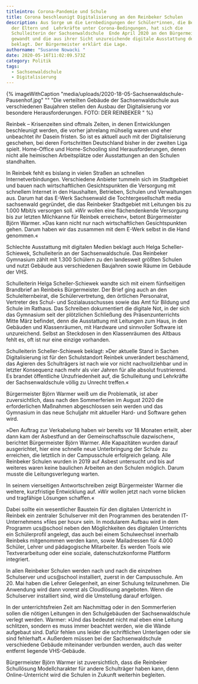 ```yaml
---
titleintro: Corona-Pandemie und Schule
title: Corona beschleunigt Digitalisierung an den Reinbeker Schulen
description: Aus Sorge um die Lernbedingungen der Schüler*innen, die Belastungen
  der Eltern und  Lehrkräfte unter Corona-Bedingungen, hat sich die
  Schulleiterin der Sachsenwaldschule  Ende April 2020 an den Bürgermeister
  gewandt und die aus ihrer Sicht unzureichende digitale Ausstattung der Schule
  beklagt. Der Bürgermeister erklärt die Lage.
authorname: "Susanne Nowacki "
date: 2020-05-16T11:02:09.573Z
category: Politik
tags:
  - Sachsenwaldschule
  - Digitalisierung
---
```

{% imageWithCaption "media/uploads/2020-18-05-Sachsenwaldschule-Pausenhof.jpg" "" "Die verteilten Gebäude der Sachsenwaldschule aus verschiedenen Baujahren stellen den Ausbau der Digitalisierung vor besondere Herausforderungen. FOTO: DER REINBEKER   " %}


Reinbek – Krisenzeiten sind oftmals Zeiten, in denen Entwicklungen beschleunigt werden, die vorher jahrelang mühselig waren und eher unbeachtet ihr Dasein fristen. So ist es aktuell auch mit der Digitalisierung geschehen, bei deren Fortschritten Deutschland bisher in der zweiten Liga spielt. Home-Office und Home-Schooling sind Herausforderungen, denen nicht alle heimischen Arbeitsplätze oder Ausstattungen an den Schulen standhalten. 

In Reinbek fehlt es bislang in vielen Straßen an schnellen Internetverbindungen. Verschiedene Anbieter tummeln sich im Stadtgebiet und bauen nach wirtschaftlichen Gesichtspunkten die Versorgung mit schnellem Internet in den Haushalten, Betrieben, Schulen und Verwaltungen aus. Darum hat das E-Werk Sachsenwald die Tochtergesellschaft media sachsenwald gegründet, die das Reinbeker Stadtgebiet mit Leitungen bis zu 1.000 Mbit/s versorgen soll. »Wir wollen eine flächendenkende Versorgung bis zur letzten Milchkanne für Reinbek erreichen«, betont Bürgermeister Björn Warmer. »Das kann nicht nur nach wirtschaftlichen Gesichtspunkten gehen. Darum haben wir das zusammen mit dem E-Werk selbst in die Hand genommen.«

Schlechte Ausstattung mit digitalen Medien beklagt auch Helga Scheller-Schiewek, Schulleiterin an der Sachsenwaldschule. Das Reinbeker Gymnasium zählt mit 1.300 Schülern zu den landesweit größten Schulen und nutzt Gebäude aus verschiedenen Baujahren sowie Räume im Gebäude der VHS.

Schulleiterin Helga Scheller-Schiewek wandte sich mit einem fünfseitigen Brandbrief an Reinbeks Bürgermeister. Der Brief ging auch an den Schulelternbeirat, die Schülervertretung, den örtlichen Personalrat, Vertreter des Schul- und Sozialausschusses sowie das Amt für Bildung und Schule im Rathaus. Das Schreiben dokumentiert die digitale Not, in der sich das Gymnasium seit der plötzlichen Schließung des Präsenzunterrichts Mitte März befindet, denn die Ausstattung mit Leitungen zum Haus, in den Gebäuden und Klassenräumen, mit Hardware und sinnvoller Software ist unzureichend. Selbst an Steckdosen in den Klassenräumen des Altbaus fehlt es, oft ist nur eine einzige vorhanden. 

Schulleiterin Scheller-Schiewek beklagt: »Der aktuelle Stand in Sachen Digitalisierung ist für den Schulstandort Reinbek unverändert beschämend, das Agieren des Schulträgers ist nach wie vor nicht nachvollziehbar und in letzter Konsequenz nach mehr als vier Jahren für alle absolut frustrierend. Es brandet öffentliche Unzufriedenheit auf, die Schulleitung und Lehrkräfte der Sachsenwaldschule völlig zu Unrecht treffen.«

Bürgermeister Björn Warmer weiß um die Problematik, ist aber zuversichtlich, dass nach den Sommerferien im August 2020 die erforderlichen Maßnahmen abgeschlossen sein werden und das Gymnasium in das neue Schuljahr mit aktueller Hard- und Software gehen wird.

»Den Auftrag zur Verkabelung haben wir bereits vor 18 Monaten erteilt, aber dann kam der Asbestfund an der Gemeinschaftsschule dazwischen«, berichtet Bürgermeister Björn Warmer. Alle Kapazitäten wurden darauf ausgerichtet, hier eine schnelle neue Unterbringung der Schule zu erreichen, die letztlich in der Campusschule erfolgreich gelang. Alle Reinbeker Schulen wurden in 2019 auf Asbest untersucht und bis auf weiteres waren keine baulichen Arbeiten an den Schulen möglich. Darum musste die Leitungsverlegung warten.

In seinem vierseitigen Antwortschreiben zeigt Bürgermeister Warmer die weitere, kurzfristige Entwicklung auf. »Wir wollen jetzt nach vorne blicken und tragfähige Lösungen schaffen.«

Dabei sollte ein wesentlicher Baustein für den digitalen Unterricht in Reinbek ein zentraler Schulserver mit den Programmen des beratenden IT-Unternehmens »files per hour« sein. In modularem Aufbau wird in dem Programm ucs@school neben den Möglichkeiten des digitalen Unterrichts ein Schülerprofil angelegt, das auch bei einem Schulwechsel innerhalb Reinbeks mitgenommen werden kann, sowie Mailadressen für 4.000 Schüler, Lehrer und pädagogische Mitarbeiter. Es werden Tools wie Textverarbeitung oder eine soziale, datenschutzkonforme Plattform integriert. 

In allen Reinbeker Schulen werden nach und nach die einzelnen Schulserver und ucs@school installiert, zuerst in der Campusschule. Am 20. Mai haben die Lehrer Gelegenheit, an einer Schulung teilzunehmen. Die Anwendung wird dann vorerst als Cloudlösung angeboten. Wenn die Schulserver installiert sind, wird die Umstellung darauf erfolgen.

In der unterrichtsfreien Zeit am Nachmittag oder in den Sommerferien sollen die nötigen Leitungen in den Schulgebäuden der Sachsenwaldschule verlegt werden. Warmer: »Und das bedeutet nicht mal eben eine Leitung schlitzen, sondern es muss immer beachtet werden, wie die Wände aufgebaut sind. Dafür fehlen uns leider die schriftlichen Unterlagen oder sie sind fehlerhaft.«  Außerdem müssen bei der Sachsenwaldschule verschiedene Gebäude miteinander verbunden werden, auch das weiter entfernt liegende VHS-Gebäude.

Bürgermeister Björn Warmer ist zuversichtlich, dass die Reinbeker Schullösung Modellcharakter für andere Schulträger haben kann, denn Online-Unterricht wird die Schulen in Zukunft weiterhin begleiten.
